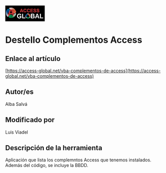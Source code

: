 ﻿![Access-global](/blob/main/Images/Logo1.png)
# Destello Complementos Access
## Enlace al artículo
[https://access-global.net/vba-complementos-de-access](https://access-global.net/vba-complementos-de-access)
## Autor/es
Alba Salvá 
## Modificado por
Luis Viadel
## Descripción de la herramienta
Aplicación que lista los complemntos Access que tenemos instalados.
Además del código, se incluye la BBDD.


